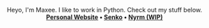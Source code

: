 <p align="center">
  Heyo, I'm Maxee. I like to work in Python. Check out my stuff below.
  <br>
  <strong>
    <a href="https://notmaxee.bitbucket.io/">Personal Website</a>
    •
    <a href="https://senkobot.bitbucket.io/">Senko</a>
    •
    <a href="https://nyrm.bitbucket.io/">Nyrm (WIP)</a>
  </strong>
</p>
